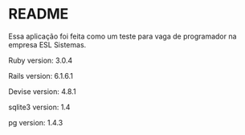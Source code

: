 # README

Essa aplicação foi feita como um teste para vaga de programador na empresa ESL Sistemas.

Ruby version: 3.0.4

Rails version: 6.1.6.1

Devise version: 4.8.1

sqlite3 version: 1.4

pg version: 1.4.3
